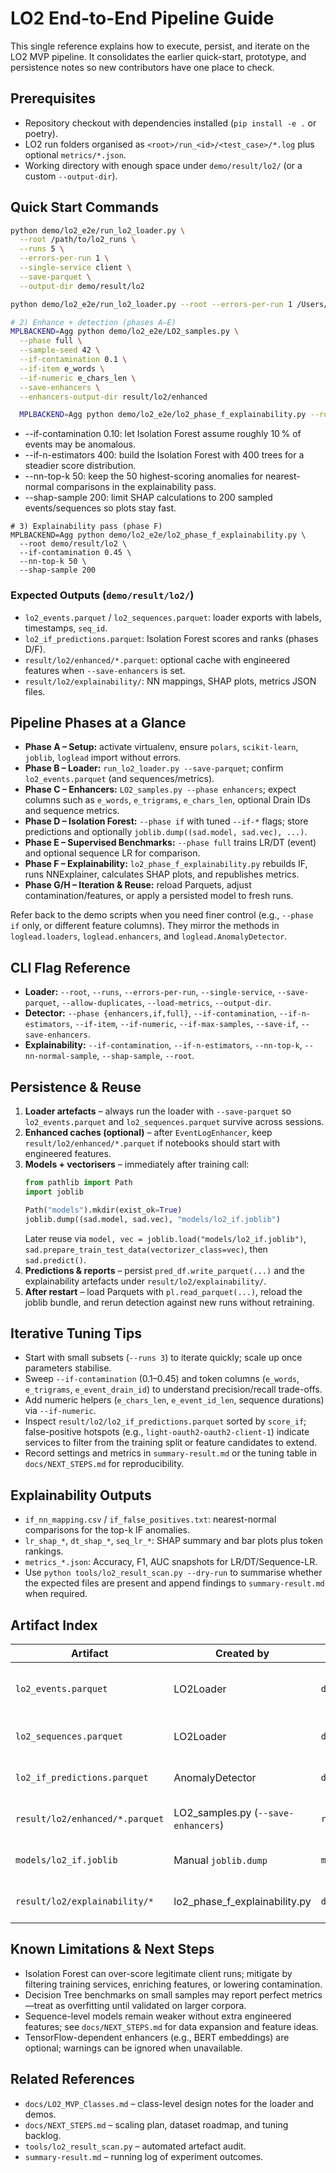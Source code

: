 # LO2 End-to-End Pipeline Guide

This single reference explains how to execute, persist, and iterate on the LO2 MVP pipeline. It consolidates the earlier quick-start, prototype, and persistence notes so new contributors have one place to check.

## Prerequisites
- Repository checkout with dependencies installed (`pip install -e .` or poetry).  
- LO2 run folders organised as `<root>/run_<id>/<test_case>/*.log` plus optional `metrics/*.json`.  
- Working directory with enough space under `demo/result/lo2/` (or a custom `--output-dir`).

## Quick Start Commands
```bash
python demo/lo2_e2e/run_lo2_loader.py \
  --root /path/to/lo2_runs \
  --runs 5 \
  --errors-per-run 1 \
  --single-service client \
  --save-parquet \
  --output-dir demo/result/lo2

python demo/lo2_e2e/run_lo2_loader.py --root --errors-per-run 1 /Users/MTETTEN/Documents/Bachelorarbeit/lo2/lo2-analysis/data/lo2-sample/logs --service-types code token refresh-token --save-parquet --output-dir demo/result/lo2

# 2) Enhance + detection (phases A–E)
MPLBACKEND=Agg python demo/lo2_e2e/LO2_samples.py \
  --phase full \
  --sample-seed 42 \
  --if-contamination 0.1 \
  --if-item e_words \
  --if-numeric e_chars_len \
  --save-enhancers \
  --enhancers-output-dir result/lo2/enhanced

  MPLBACKEND=Agg python demo/lo2_e2e/lo2_phase_f_explainability.py --root demo/result/lo2 --if-contamination 0.5 --if-n-estimators 400 --nn-top-k 50 --shap-sample 200

```
- --if-contamination 0.10: let Isolation Forest assume roughly 10 % of events may be anomalous.
- --if-n-estimators 400: build the Isolation Forest with 400 trees for a steadier score distribution.
- --nn-top-k 50: keep the 50 highest-scoring anomalies for nearest-normal comparisons in the explainability pass.
- --shap-sample 200: limit SHAP calculations to 200 sampled events/sequences so plots stay fast.
```
# 3) Explainability pass (phase F)
MPLBACKEND=Agg python demo/lo2_e2e/lo2_phase_f_explainability.py \
  --root demo/result/lo2 \
  --if-contamination 0.45 \
  --nn-top-k 50 \
  --shap-sample 200
```

### Expected Outputs (`demo/result/lo2/`)
- `lo2_events.parquet` / `lo2_sequences.parquet`: loader exports with labels, timestamps, `seq_id`.  
- `lo2_if_predictions.parquet`: Isolation Forest scores and ranks (phases D/F).  
- `result/lo2/enhanced/*.parquet`: optional cache with engineered features when `--save-enhancers` is set.  
- `result/lo2/explainability/`: NN mappings, SHAP plots, metrics JSON files.

## Pipeline Phases at a Glance
- **Phase A – Setup:** activate virtualenv, ensure `polars`, `scikit-learn`, `joblib`, `loglead` import without errors.  
- **Phase B – Loader:** `run_lo2_loader.py --save-parquet`; confirm `lo2_events.parquet` (and sequences/metrics).  
- **Phase C – Enhancers:** `LO2_samples.py --phase enhancers`; expect columns such as `e_words`, `e_trigrams`, `e_chars_len`, optional Drain IDs and sequence metrics.  
- **Phase D – Isolation Forest:** `--phase if` with tuned `--if-*` flags; store predictions and optionally `joblib.dump((sad.model, sad.vec), ...)`.  
- **Phase E – Supervised Benchmarks:** `--phase full` trains LR/DT (event) and optional sequence LR for comparison.  
- **Phase F – Explainability:** `lo2_phase_f_explainability.py` rebuilds IF, runs NNExplainer, calculates SHAP plots, and republishes metrics.  
- **Phase G/H – Iteration & Reuse:** reload Parquets, adjust contamination/features, or apply a persisted model to fresh runs.

Refer back to the demo scripts when you need finer control (e.g., `--phase if` only, or different feature columns). They mirror the methods in `loglead.loaders`, `loglead.enhancers`, and `loglead.AnomalyDetector`.

## CLI Flag Reference
- **Loader:** `--root`, `--runs`, `--errors-per-run`, `--single-service`, `--save-parquet`, `--allow-duplicates`, `--load-metrics`, `--output-dir`.  
- **Detector:** `--phase {enhancers,if,full}`, `--if-contamination`, `--if-n-estimators`, `--if-item`, `--if-numeric`, `--if-max-samples`, `--save-if`, `--save-enhancers`.  
- **Explainability:** `--if-contamination`, `--if-n-estimators`, `--nn-top-k`, `--nn-normal-sample`, `--shap-sample`, `--root`.

## Persistence & Reuse
1. **Loader artefacts** – always run the loader with `--save-parquet` so `lo2_events.parquet` and `lo2_sequences.parquet` survive across sessions.  
2. **Enhanced caches (optional)** – after `EventLogEnhancer`, keep `result/lo2/enhanced/*.parquet` if notebooks should start with engineered features.  
3. **Models + vectorisers** – immediately after training call:
   ```python
   from pathlib import Path
   import joblib

   Path("models").mkdir(exist_ok=True)
   joblib.dump((sad.model, sad.vec), "models/lo2_if.joblib")
   ```
   Later reuse via `model, vec = joblib.load("models/lo2_if.joblib")`, `sad.prepare_train_test_data(vectorizer_class=vec)`, then `sad.predict()`.
4. **Predictions & reports** – persist `pred_df.write_parquet(...)` and the explainability artefacts under `result/lo2/explainability/`.  
5. **After restart** – load Parquets with `pl.read_parquet(...)`, reload the joblib bundle, and rerun detection against new runs without retraining.

## Iterative Tuning Tips
- Start with small subsets (`--runs 3`) to iterate quickly; scale up once parameters stabilise.  
- Sweep `--if-contamination` (0.1–0.45) and token columns (`e_words`, `e_trigrams`, `e_event_drain_id`) to understand precision/recall trade-offs.  
- Add numeric helpers (`e_chars_len`, `e_event_id_len`, sequence durations) via `--if-numeric`.  
- Inspect `result/lo2/lo2_if_predictions.parquet` sorted by `score_if`; false-positive hotspots (e.g., `light-oauth2-oauth2-client-1`) indicate services to filter from the training split or feature candidates to extend.  
- Record settings and metrics in `summary-result.md` or the tuning table in `docs/NEXT_STEPS.md` for reproducibility.

## Explainability Outputs
- `if_nn_mapping.csv` / `if_false_positives.txt`: nearest-normal comparisons for the top-k IF anomalies.  
- `lr_shap_*`, `dt_shap_*`, `seq_lr_*`: SHAP summary and bar plots plus token rankings.  
- `metrics_*.json`: Accuracy, F1, AUC snapshots for LR/DT/Sequence-LR.  
- Use `python tools/lo2_result_scan.py --dry-run` to summarise whether the expected files are present and append findings to `summary-result.md` when required.

## Artifact Index
| Artifact | Created by | Location | Notes |
| --- | --- | --- | --- |
| `lo2_events.parquet` | LO2Loader | `demo/result/lo2` | Event-level dataset with labels, seq IDs, timestamps |
| `lo2_sequences.parquet` | LO2Loader | `demo/result/lo2` | Sequence aggregates per run/test/service |
| `lo2_if_predictions.parquet` | AnomalyDetector | `demo/result/lo2` | IF scores, ranks, predictions |
| `result/lo2/enhanced/*.parquet` | LO2_samples.py (`--save-enhancers`) | `result/lo2/enhanced` | Optional cache of engineered features |
| `models/lo2_if.joblib` | Manual `joblib.dump` | `models/` | Isolation Forest + vectoriser bundle |
| `result/lo2/explainability/*` | lo2_phase_f_explainability.py | `demo/result/lo2/explainability` | NN mapping, SHAP plots, metrics |

## Known Limitations & Next Steps
- Isolation Forest can over-score legitimate client runs; mitigate by filtering training services, enriching features, or lowering contamination.  
- Decision Tree benchmarks on small samples may report perfect metrics—treat as overfitting until validated on larger corpora.  
- Sequence-level models remain weaker without extra engineered features; see `docs/NEXT_STEPS.md` for data expansion and feature ideas.  
- TensorFlow-dependent enhancers (e.g., BERT embeddings) are optional; warnings can be ignored when unavailable.

## Related References
- `docs/LO2_MVP_Classes.md` – class-level design notes for the loader and demos.  
- `docs/NEXT_STEPS.md` – scaling plan, dataset roadmap, and tuning backlog.  
- `tools/lo2_result_scan.py` – automated artefact audit.  
- `summary-result.md` – running log of experiment outcomes.
